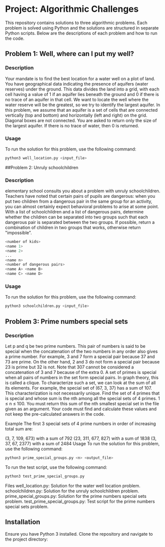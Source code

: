 # Project: Algorithmic Challenges

This repository contains solutions to three algorithmic problems. Each problem is solved using Python and the solutions are structured in separate Python scripts. Below are the descriptions of each problem and how to run the code.

## Problem 1: Well, where can I put my well?

### Description
Your mandate is to find the best location for a water well on a plot of land. You have geographical data indicating the presence of aquifers (water reserves) under the ground. This data divides the land into a grid, with each cell having a value of 1 if an aquifer lies beneath the ground and 0 if there is no trace of an aquifer in that cell. We want to locate the well where the water reserve will be the greatest, so we try to identify the largest aquifer. In this problem, we assume that an aquifer is a set of cells that are connected vertically (top and bottom) and horizontally (left and right) on the grid. Diagonal boxes are not connected. You are asked to return only the size of the largest aquifer. If there is no trace of water, then 0 is returned.

### Usage
To run the solution for this problem, use the following command:
```sh
python3 well_location.py <input_file>
```


##Problem 2: Unruly schoolchildren

### Description
elementary school consults you about a problem with unruly schoolchildren. Teachers have noted that certain pairs of pupils are dangerous: when you put two children from a dangerous pair in the same group for an activity, you can almost certainly expect behavioral problems to arise at some point. With a list of schoolchildren and a list of dangerous pairs, determine whether the children can be separated into two groups such that each dangerous pair is separated between the two groups. If possible, return a combination of children in two groups that works, otherwise return "impossible".

```sh
<number of kids>
<name 1>
<name 2>
...
<name n>
<number of dangerous pairs>
<name A> <name B>
<name C> <name D>
```

### Usage
To run the solution for this problem, use the following command:

```sh
python3 schoolchildren.py <input_file>
```

## Problem 3: Prime numbers special sets

### Description
Let p and q be two prime numbers. This pair of numbers is said to be special when the concatenation of the two numbers in any order also gives a prime number. For example, 3 and 7 form a special pair because 37 and 73 are prime. On the other hand, 2 and 3 do not form a special pair because 23 is prime but 32 is not. Note that 307 cannot be considered a concatenation of 3 and 7 because of the extra 0. A set of primes is special when all pairs of numbers in the set form special pairs. In graph theory, this is called a clique. To characterize such a set, we can look at the sum of all its elements. For example, the special set of (67, 3, 37) has a sum of 107. This characterization is not necessarily unique. Find the set of 4 primes that is special and whose sum is the nth among all the special sets of 4 primes. 1 ≤ n ≤ 100. You must return this sum of the nth smallest special set in the file given as an argument. Your code must find and calculate these values and not keep the pre-calculated answers in the code.

Example
The first 3 special sets of 4 prime numbers in order of increasing total sum are:

(3, 7, 109, 673) with a sum of 792
(23, 311, 677, 827) with a sum of 1838
(3, 37, 67, 2377) with a sum of 2484
Usage
To run the solution for this problem, use the following command:

```sh
python3 prime_special_groups.py <n> <output_file>
```
To run the test script, use the following command:

```sh
python3 test_prime_special_groups.py
```
Files
well_location.py: Solution for the water well location problem.
schoolchildren.py: Solution for the unruly schoolchildren problem.
prime_special_groups.py: Solution for the prime numbers special sets problem.
test_prime_special_groups.py: Test script for the prime numbers special sets problem.

## Installation
Ensure you have Python 3 installed. Clone the repository and navigate to the project directory:

